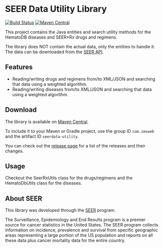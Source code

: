 # SEER Data Utility Library

[![Build Status](https://travis-ci.org/imsweb/layout.svg?branch=master)](https://travis-ci.org/imsweb/seerdata-utility)
[![Maven Central](https://maven-badges.herokuapp.com/maven-central/com.imsweb/layout/badge.svg)](https://maven-badges.herokuapp.com/maven-central/com.imsweb/seerdata-utility)

This project contains the Java entities and search utility methods for the HematoDB diseases and SEER*Rx drugs and regimens.

The library does NOT contain the actual data, only the entities to handle it. The data can be downloaded from the [SEER API](https://api.seer.cancer.gov).

## Features

* Reading/writing drugs and regimens from/to XML/JSON and searching that data using a weighted algorithm.
* Reading/writing diseases from/to XML/JSON and searching that data using a weighted algorithm.

## Download

The library is available on [Maven Central](http://search.maven.org/#search%7Cga%7C1%7Cg%3A%22com.imsweb%22%20AND%20a%3A%seerdata-utility%22).

To include it to your Maven or Gradle project, use the group ID `com.imsweb` and the artifact ID `seerdata-utility`.

You can check out the [release page](https://github.com/imsweb/seerdata-utility/releases) for a list of the releases and their changes.

## Usage

Checkout the SeerRxUtils class for the drugs/regimens and the HematoDbUtils class for the diseases.
 
## About SEER

This library was developed through the [SEER](http://seer.cancer.gov/) program.

The Surveillance, Epidemiology and End Results program is a premier source for cancer statistics in the United States.
The SEER program collects information on incidence, prevalence and survival from specific geographic areas representing
a large portion of the US population and reports on all these data plus cancer mortality data for the entire country.